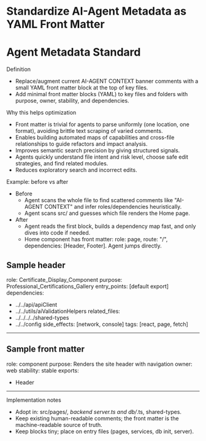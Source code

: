 # Standardize AI-Agent Metadata as YAML Front Matter

# Agent Metadata Standard

Definition

- Replace/augment current AI-AGENT CONTEXT banner comments with a small YAML front matter block at the top of key files.
- Add minimal front matter blocks (YAML) to key files and folders with purpose, owner, stability, and dependencies.

Why this helps optimization

- Front matter is trivial for agents to parse uniformly (one location, one format), avoiding brittle text scraping of varied comments.
- Enables building automated maps of capabilities and cross-file relationships to guide refactors and impact analysis.
- Improves semantic search precision by giving structured signals.
- Agents quickly understand file intent and risk level, choose safe edit strategies, and find related modules.
- Reduces exploratory search and incorrect edits.

Example: before vs after

- Before
  - Agent scans the whole file to find scattered comments like "AI-AGENT CONTEXT" and infer roles/dependencies heuristically.
  - Agent scans src/ and guesses which file renders the Home page.
- After
  - Agent reads the first block, builds a dependency map fast, and only dives into code if needed.
  - Home component has front matter: role: page, route: "/", dependencies: [Header, Footer]. Agent jumps directly.

## Sample header

role: Certificate_Display_Component
purpose: Professional_Certifications_Gallery
entry_points: [default export]
dependencies:

- ../../api/apiClient
- ../../utils/aiValidationHelpers
  related_files:
- ../../../../shared-types
- ../../config
  side_effects: [network, console]
  tags: [react, page, fetch]

---

## Sample front matter

role: component
purpose: Renders the site header with navigation
owner: web
stability: stable
exports:

- Header

---

Implementation notes

- Adopt in: src/pages/_, backend server.ts and db/_.ts, shared-types.
- Keep existing human-readable comments; the front matter is the machine-readable source of truth.
- Keep blocks tiny; place on entry files (pages, services, db init, server).
